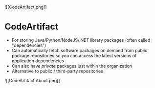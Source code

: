 ![[CodeArtifact.png]]
# CodeArtifact
- For storing Java/Python/NodeJS/.NET library packages (often called "dependencies")
- Can automatically fetch software packages on demand from public package repositories so you can access the latest versions of application dependencies
- Can also have *private* packages just within the organization
- Alternative to public / third-party repositories

![[CodeArtifact About.png]]